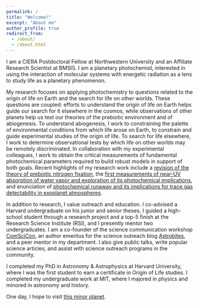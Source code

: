 ```yaml
---
permalink: /
title: "Welcome!"
excerpt: "About me"
author_profile: true
redirect_from: 
  - /about/
  - /about.html
---
```


I am a CIERA Postdoctoral Fellow at Northwestern University and an Affiliate Research Scientist at BMSIS. I am a planetary photochemist, interested in using the interaction of molecular systems with energetic radiation as a lens to study life as a planetary phenomenon.

My research focuses on applying photochemistry to questions related to the origin of life on Earth and the search for life on other worlds. These questions are coupled: efforts to understand the origin of life on Earth helps guide our search for it elsewhere in the cosmos, while observations of other planets help us test our theories of the prebiotic environment and of abiogenesis. To understand abiogenesis, I work to constraining the palette of environmental conditions from which life arose on Earth, to constrain and guide experimental studies of the origin of life. To search for life elsewhere, I work to determine observational tests by which life on other worlds may be remotely discriminated. In collaboration with my experimental colleagues, I work to obtain the critical measurements of fundamental photochemical parameters required to build robust models in support of both goals. Recent highlights of my research work include a [revision of the theory of prebiotic nitrogen fixation](https://agupubs.onlinelibrary.wiley.com/doi/full/10.1029/2018GC008082), the [first measurements of near-UV absorption of water vapor and exploration of its photochemical implications](https://iopscience.iop.org/article/10.3847/1538-4357/ab9363/pdf), and enunciation of [photochemical runaway and its implications for trace gas detectability in exoplanet atmospheres](https://arxiv.org/abs/2201.08359).

In addition to research, I value outreach and education. I co-advised a Harvard undergraduate on his junior and senior theses, I guided a high-school student through a research project and a top-5 finish at the Research Science Institute (RSI), and I presently mentor two undergraduates. I am a co-founder of the science communication workshop [ComSciCon](http://comscicon.com/), an author emeritus for the science outreach blog [Astrobites](http://astrobites.org/author/sukrit/), and a peer mentor in my department. I also give public talks, write popular science articles, and assist with science outreach programs in the community.

I completed my PhD in Astronomy & Astrophysics at Harvard University, where I was the first student to earn a certificate in Origin of Life studies. I completed my undergraduate work at MIT, where I majored in physics and minored in astronomy and history. 

One day, I hope to visit [this minor planet](http://minorplanetcenter.net/db_search/show_object?utf8=%E2%9C%93&object_id=Ranjan).
